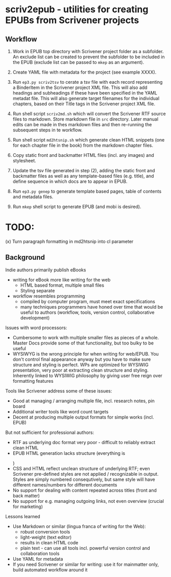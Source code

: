 # scriv2epub - utilities for creating EPUBs from Scrivener projects



## Workflow

1.  Work in EPUB top directory with Scrivener project folder as a subfolder. An exclude list can be created to prevent the subfolder to be included in the EPUB (exclude list can be passed to ``mkep`` as an argument).

2.  Create YAML file with metadata for the project (see example XXXX).

3.  Run ``ep3.py scriv2tsv`` to cerate a tsv file with each record representing a BinderItem in the Scrivener project XML file. This will also add headings and subheadings if these have been specified in the YAML metadat file. This will also generate target filenames for the individual chapters, based on their Title tags in the Scrivener project XML file.

4.  Run shell script ``scriv2md.sh`` which will convert the Scrivener RTF source files to markdown. Store markdown file in ``src`` directory. Later manual edits can be made in thes markdown files and then re-running the subsequent steps in te workflow.

5.  Run shell script ``md2htsnip.sh`` which generate clean HTML snippets (one for each chapter file in the book) from the markdown chapter files.

6.  Copy static front and backmatter HTML files (incl. any images) and stylesheet.

7.  Update the tsv file generated in step (2), adding the static front and backmatter files as well as any template-based files (e.g. title), and define sequence in which docs are to appear in EPUB.

8.  Run ``ep3.py genep`` to generate template based pages, table of contents and metadata files.

9.  Run ``mkep`` shell script to generate EPUB (and mobi is desired).

TODO:
=====

(x) Turn paragraph formatting in md2htsnip into cl parameter


## Background

Indie authors primarily publish eBooks
* writing for eBook more like writing for the web
    - HTML based format, multiple small files
    - Styling separate
* workflow resembles programming
    - compiled by computer program, must meet exact specifications
    - many techniques programmers have honed over time that would be useful to authors (workflow, tools, version control, collaborative development)

Issues with word processors:
* Cumbersome to work with multiple smaller files as pieces of a whole. Master Docs provide some of that functionality, but too bulky to be useful
* WYSIWYG is the wrong principle for when writing for web/EPUB. You don't control final appearance anyway but you have to make sure structure and styling is perfect. WPs are optimized for WYSIWIG presentation, very poor at extracting clean structure and styling. Inherently linked to WYSIWIG philosophy by giving user free reign over formatting features

Tools like Scrivener address some of these issues:
* Good at managing / arranging multiple file, incl. research notes, pin board
* Additional writer tools like word count targets
* Decent at producing multiple output formats for simple works (incl. EPUB)

But not sufficient for professional authors:
* RTF as underlying doc format very poor - difficult to reliably extract clean HTML
* EPUB HTML generation lacks structure (everything is <p></p>)
* CSS and HTML reflect unclean structure of underlying RTF; even Scrivener pre-defined styles are not applied / recognizable in output. Styles are simply numbered consequtively, but same style will have different names/numbers for different documents
* No support for dealing with content repeated across titles (front and back matter)
* No support for e.g. managing outgoing links, not even overview (crucial for marketing)

Lessons learned
* Use Markdown or similar (lingua franca of writing for the Web): 
    - robust conversion tools
    - light-weight (text editor)
    - results in clean HTML code
    - plain text - can use all tools incl. powerful version control and collaboration tools
* Use YAML for metadata
* If you need Scrivener or similar for writing: use it for mainmatter only, build automated workflow around it

